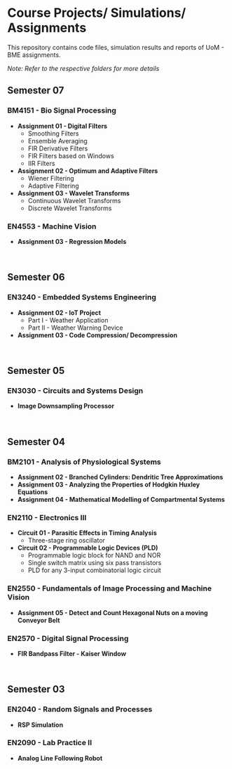 # Course Projects/ Simulations/ Assignments

This repository contains code files, simulation results and reports of UoM - BME assignments.  

*Note: Refer to the respective folders for more details*

## Semester 07

### BM4151 - Bio Signal Processing
* **Assignment 01 - Digital Filters**
  * Smoothing Filters
  * Ensemble Averaging
  * FIR Derivative Filters
  * FIR Filters based on Windows
  * IIR Filters 
* **Assignment 02 - Optimum and Adaptive Filters**
  * Wiener Filtering
  * Adaptive Filtering
* **Assignment 03 - Wavelet Transforms**
  * Continuous Wavelet Transforms
  * Discrete Wavelet Transforms

### EN4553 - Machine Vision
* **Assignment 03 - Regression Models**<br>

$~$
## Semester 06


### EN3240 - Embedded Systems Engineering
* **Assignment 02 - IoT Project**
  * Part I - Weather Application
  * Part II - Weather Warning Device
* **Assignment 03 - Code Compression/ Decompression**
 
$~$
## Semester 05


### EN3030 - Circuits and Systems Design
* **Image Downsampling Processor**

$~$
## Semester 04
 

### BM2101 - Analysis of Physiological Systems
* **Assignment 02 - Branched Cylinders: Dendritic Tree Approximations**
* **Assignment 03 - Analyzing the Properties of Hodgkin Huxley Equations**
* **Assignment 04 - Mathematical Modelling of Compartmental Systems**

### EN2110 - Electronics III
* **Circuit 01 - Parasitic Effects in Timing Analysis**
  * Three-stage ring oscillator
* **Circuit 02 - Programmable Logic Devices (PLD)**
  * Programmable logic block for NAND and NOR
  * Single switch matrix using six pass transistors
  * PLD for any 3-input combinatorial logic circuit

### EN2550 - Fundamentals of Image Processing and Machine Vision
* **Assignment 05 - Detect and Count Hexagonal Nuts on a moving Conveyor Belt**

### EN2570 - Digital Signal Processing
* **FIR Bandpass Filter - Kaiser Window**
 
$~$
## Semester 03


### EN2040 - Random Signals and Processes
* **RSP Simulation**

### EN2090 - Lab Practice II
* **Analog Line Following Robot**
 
